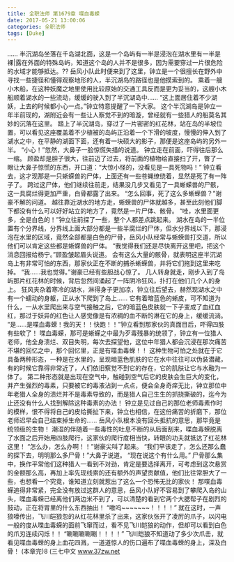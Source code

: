 ```yaml
---
title: 全职法师 第1679章 喋血毒蝾
date: 2017-05-21 13:00:06
categories: 全职法师
tags: [Duke]
---
```


……
半沉湖岛坐落在千岛湖北面，这是一个岛屿有一半是浸泡在湖水里有一半是裸|露在外面的特殊岛屿，知道这个岛的人并不是很多，因为需要穿过一片很危险的水域才能够抵达。??
岳风小队此时便来到了这里，钟立是一个很擅长在野外中寻找一些捷径和懂得观察地形的人，半沉湖岛的路径也是他摸索到的。
乘着一艘小木船，在这种妖魔之地里使用比较原始的交通工具反而是更为妥当的，这艘小木船顺着湖水的一些流动，缓缓的驶入到了半沉湖岛中……
“这上面居住着不少湖妖，上去的时候都小心一点。”钟立特意提醒了一下大家。
这个半沉湖岛是钟立一年半前现的，湖附近会有一些让人察觉不到的暗漩，曾经就有一些猎人的船莫名其妙的沉落在这里。
踏上了半沉湖岛，穿过了一片密密的红花林，站在岛的半坡位置，可以看见这座覆盖着不少植被的岛屿正沿着一个下滑的坡度，慢慢的伸入到了湖水之中，在平静的湖面下面，还有着一块硕大的影子，那便是这座岛屿的另外一半。
“小心！”忽然，大鼻子一脸惊慌失措的说道。
钟立走在前面，吓得往后那么一缩。
顾盈却是胆子很大，往前迈了过去，将前面的植物给直接扫了开，瞥了一眼让大鼻子惊慌的东西，开口道：“大惊小怪的，没看见是一具死物吗！”
钟立看去，这才现那是一只蜥蝾兽的尸体，上面还有一些苍蝇缭绕着，显然是死了有一阵子了。
跨过这尸体，他们继续往前走，结果没几步又看见了一具蜥蝾兽的尸骸，这一具腐烂得更加严重，白骨都露了出来。
“怎么回事，死了这么多蜥蝾兽？”谢豪不解的问道。
越往靠近湖水的地方走，蜥蝾兽的尸体就越多，甚至此刻他们脚下都没有什么可以好好站立的地方了，竟然是一片尸体、骸骨。
“哇，水里面更多，全是白色的！”钟立往前探了一些，整个人都差点跳起来。
湖水在岛的一半位置有个分界线，分界线上面大部分都是一些半腐烂的尸体，但水分界线以下，那浸泡在水里的区域，竟然全部都是白色的尸骨，岳风小队经常与蜥蝾兽打交道，所以他们可以肯定这些都是蜥蝾兽的尸体。
“我觉得我们还是尽快离开这里吧，把这个消息回报给杨宁。”顾盈皱起眉头说道。
会有这么大量的骸骨，就表明这座半沉湖岛上有非常可怕的东西，那家伙正在不断的捕杀蜥蝾兽，并将它们拖到这里来吃掉。
“我……我也觉得。”谢豪已经有些胆战心惊了。
几人转身就走，刚步入到了岛屿那片红花林的时候，背后忽然间涌起了一阵阴冷狂风，扑打在他们几个人的身上。
狂风夹杂着寒冷的湖水，淋得身子更加凉，钟立往后望去，赫然现湖水之中有一个蠕动的身躯，正从水下爬到了岛上……
它有着暗蓝色的蜥皮，可不知道为什么，一从水里爬出来与空气接触之后，它的暗蓝色皮肤就一下子变成了血红血红，那过于妖异的红色让人感觉像是有浓稠的血不断的淋在它的身上，缓缓流淌。
“是……是喋血毒蝾！我的天！！快跑！！”钟立看到那家伙的真面目后，吓得四肢有些软了！
喋血毒蝾，那可是蜥蝾之中最为歹毒残暴的统领了，钟立有一位猎人老师，他全身溃烂、双目失明，每次去探望他，这位中年猎人都会沉浸在那次痛苦不堪的回忆之中，那个回忆里，正是有喋血毒蝾！！
这种生物可怕之处就在于它具备两种形态，一种是在水里的，呈现暗蓝色肌肤的它在水中往往可以伪装潜藏，有的时候它靠得非常近了，人们依旧察觉不到它的存在，它的肌肤让它与水融为一体了。
第二种形态就是出现在空气中，触碰到空气后它的皮肤会生巨大的变化，并产生强烈的毒素，只要被它的毒液沾到一点点，便会全身奇痒无比，钟立那位中年老猎人全身的溃烂并不是毒素导致的，而是猎人自己生生的抓挠撕破的，迄今为止还没有什么人找到解除这种毒素的办法！
钟立是见过自己的那位老师毒素作时的模样，恨不得将自己的皮给撕扯下来，钟立也相信，在这份痛苦的折磨下，那位老师迟早会自己结束掉生命的……
岳风小队根本没有回头抵抗的意思，那毕竟是统领级的生物！
潮湿的伴随着一些毒性的吐息不断的从后面刮来，喋血毒蝾脱离了水面之后开始用四肢爬行，这家伙的爬行度相当快，转眼的功夫就抵达了红花林这里！
“怎么办，怎么办啊！！”谢豪尖叫了起来。
“我们早该走了，怎么还那么蠢的探下去，明明那么多尸骨！”大鼻子说道。
“现在说这个有什么用。”
尸骨那么集中，换作平常他们这种猎人一看到不对劲，肯定是要选择离开，可考虑到这次悬赏的金额那么高，再加上率先现线索的还有额外的声望贡献值，他们比往常胆大了一些，也想看一个究竟，谁知道立刻就惹出了这么一个恐怖无比的家伙！
那喋血毒蝾追得非常紧，完全没有放过这群人的意思，岳风小队好不容易到了攀爬入岛的山头，喋血毒蝾已经离他们两边米不到了，可以清楚的看到它两个大腮帮子在剧烈的鼓动，正在将胃里的什么东西抽出！
“嗷呜~~~~~~~！！！！”
就在这时，一声狼嚎传出，飞川皑狼忽的从红花林里杀了出来，这家伙张开了凌厉的爪子，以闪电一般的度从喋血毒蝾的面前飞窜而过，看不见飞川皑狼的动作，但却可以看到白色的爪刃连续闪烁！！
“唰唰唰唰唰！！！！”
飞川皑狼不知道动了多少次爪击，就看见喋血毒蝾的身上血花四溅，一道道惊人的伤口遍布了喋血毒蝾的身上，深及白骨！
(本章完)8
(三七中文 www.37zw.net